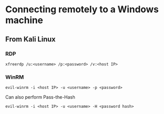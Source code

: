 # Connecting remotely to a Windows machine

## From Kali Linux

### RDP
`xfreerdp /u:<username> /p:<password> /v:<host IP>`

### WinRM
`evil-winrm -i <host IP> -u <username> -p <password>`

Can also perform Pass-the-Hash

`evil-winrm -i <host IP> -u <username> -H <password hash>`
